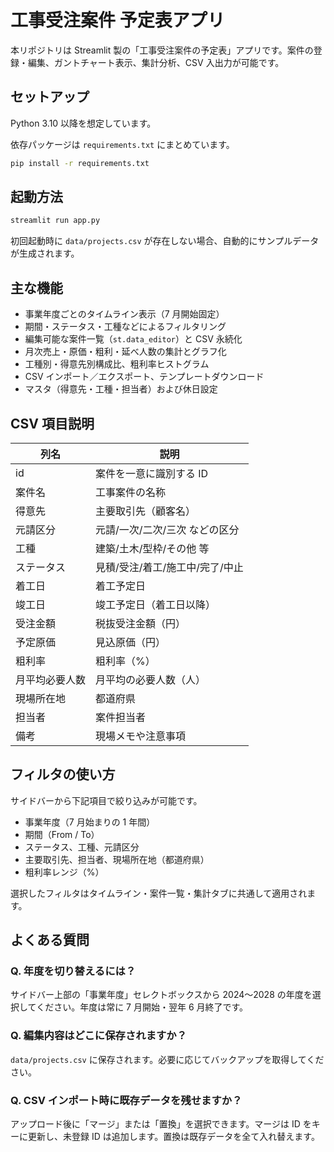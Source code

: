 # 工事受注案件 予定表アプリ

本リポジトリは Streamlit 製の「工事受注案件の予定表」アプリです。案件の登録・編集、ガントチャート表示、集計分析、CSV 入出力が可能です。

## セットアップ

Python 3.10 以降を想定しています。

依存パッケージは `requirements.txt` にまとめています。

```bash
pip install -r requirements.txt
```

## 起動方法

```bash
streamlit run app.py
```

初回起動時に `data/projects.csv` が存在しない場合、自動的にサンプルデータが生成されます。

## 主な機能

- 事業年度ごとのタイムライン表示（7 月開始固定）
- 期間・ステータス・工種などによるフィルタリング
- 編集可能な案件一覧（`st.data_editor`）と CSV 永続化
- 月次売上・原価・粗利・延べ人数の集計とグラフ化
- 工種別・得意先別構成比、粗利率ヒストグラム
- CSV インポート／エクスポート、テンプレートダウンロード
- マスタ（得意先・工種・担当者）および休日設定

## CSV 項目説明

| 列名 | 説明 |
| --- | --- |
| id | 案件を一意に識別する ID |
| 案件名 | 工事案件の名称 |
| 得意先 | 主要取引先（顧客名） |
| 元請区分 | 元請/一次/二次/三次 などの区分 |
| 工種 | 建築/土木/型枠/その他 等 |
| ステータス | 見積/受注/着工/施工中/完了/中止 |
| 着工日 | 着工予定日 |
| 竣工日 | 竣工予定日（着工日以降） |
| 受注金額 | 税抜受注金額（円） |
| 予定原価 | 見込原価（円） |
| 粗利率 | 粗利率（%） |
| 月平均必要人数 | 月平均の必要人数（人） |
| 現場所在地 | 都道府県 |
| 担当者 | 案件担当者 |
| 備考 | 現場メモや注意事項 |

## フィルタの使い方

サイドバーから下記項目で絞り込みが可能です。

- 事業年度（7 月始まりの 1 年間）
- 期間（From / To）
- ステータス、工種、元請区分
- 主要取引先、担当者、現場所在地（都道府県）
- 粗利率レンジ（%）

選択したフィルタはタイムライン・案件一覧・集計タブに共通して適用されます。

## よくある質問

### Q. 年度を切り替えるには？
サイドバー上部の「事業年度」セレクトボックスから 2024〜2028 の年度を選択してください。年度は常に 7 月開始・翌年 6 月終了です。

### Q. 編集内容はどこに保存されますか？
`data/projects.csv` に保存されます。必要に応じてバックアップを取得してください。

### Q. CSV インポート時に既存データを残せますか？
アップロード後に「マージ」または「置換」を選択できます。マージは ID をキーに更新し、未登録 ID は追加します。置換は既存データを全て入れ替えます。

